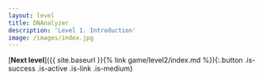 ```yaml
---
layout: level
title: DNAnalyzer
description: 'Level 1. Introduction'
image: /images/index.jpg
---
```


[**Next level**]({{ site.baseurl }}{% link game/level2/index.md %}){:.button .is-success .is-active .is-link .is-medium}